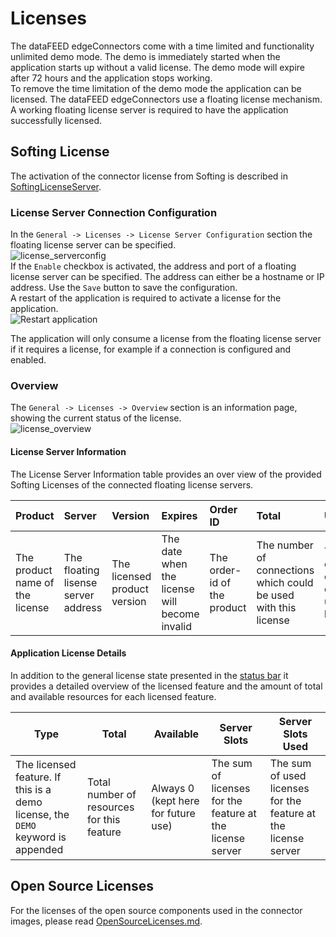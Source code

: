 # Licenses

The dataFEED edgeConnectors come with a time limited and functionality unlimited demo mode. The demo is immediately started when the application starts up without a valid license. The demo mode will expire after 72 hours and the application stops working.  
To remove the time limitation of the demo mode the application can be licensed. The dataFEED edgeConnectors use a floating license mechanism. A working floating license server is required to have the application successfully licensed.  

## Softing License

The activation of the connector license from Softing is described in [SoftingLicenseServer](SoftingLicenseServer/README.md).

### License Server Connection Configuration

In the `General -> Licenses -> License Server Configuration` section the floating license server can be specified.  
![license_serverconfig](../documentation_pics/license_serverconfig.png)  
If the `Enable` checkbox is activated, the address and port of a floating license server can be specified. The address can either be a hostname or IP address. Use the `Save` button to save the configuration.  
A restart of the application is required to activate a license for the application.  
![Restart application](../documentation_pics/restart-application.png)

The application will only consume a license from the floating license server if it requires a license, for example if a connection is configured and enabled.  

### Overview

The `General -> Licenses -> Overview` section is an information page, showing the current status of the license.  
![license_overview](../documentation_pics/license_overview.png)

#### License Server Information

The License Server Information table provides an over view of the provided Softing Licenses of the connected floating license servers.

| Product | Server | Version | Expires | Order ID | Total | Used |
| :------ | :----- | :------ | :------ | :------- | :---- | :--- |
| The product name of the license | The floating lisense server address | The licensed product version | The date when the license will become invalid | The order-id of the product | The number of connections which could be used with this license | The number of connections currently using this license |

#### Application License Details

In addition to the general license state presented in the [status bar](#status) it provides a detailed overview of the licensed feature and the amount of total and available resources for each licensed feature.  

| Type | Total | Available | Server Slots | Server Slots Used |
| --- | --- | --- | -- | -- |
| The licensed feature. If this is a demo license, the `DEMO` keyword is appended | Total number of resources for this feature | Always 0 (kept here for future use) | The sum of licenses for the feature at the license server | The sum of used licenses for the feature at the license server |

## Open Source Licenses

For the licenses of the open source components used in the connector images, please read [OpenSourceLicenses.md](OpenSourceLicenses.md).
